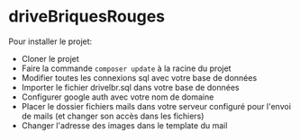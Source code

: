 # driveBriquesRouges

Pour installer le projet:

- Cloner le projet
- Faire la commande `composer update` à la racine du projet
- Modifier toutes les connexions sql avec votre base de données
- Importer le fichier drivelbr.sql dans votre base de données
- Configurer google auth avec votre nom de domaine
- Placer le dossier fichiers mails dans votre serveur configuré pour l'envoi de mails (et changer son accès dans les fichiers)
- Changer l'adresse des images dans le template du mail
